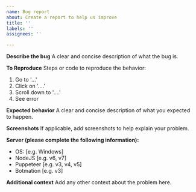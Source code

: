```yaml
---
name: Bug report
about: Create a report to help us improve
title: ''
labels: ''
assignees: ''

---
```


**Describe the bug**
A clear and concise description of what the bug is.

**To Reproduce**
Steps or code to reproduce the behavior:
1. Go to '...'
2. Click on '....'
3. Scroll down to '....'
4. See error

**Expected behavior**
A clear and concise description of what you expected to happen.

**Screenshots**
If applicable, add screenshots to help explain your problem.

**Server (please complete the following information):**
 - OS: [e.g. Windows]
 - NodeJS [e.g. v6, v7]
 - Puppeteer [e.g. v3, v4, v5]
 - Botmation [e.g. v3]

**Additional context**
Add any other context about the problem here.
